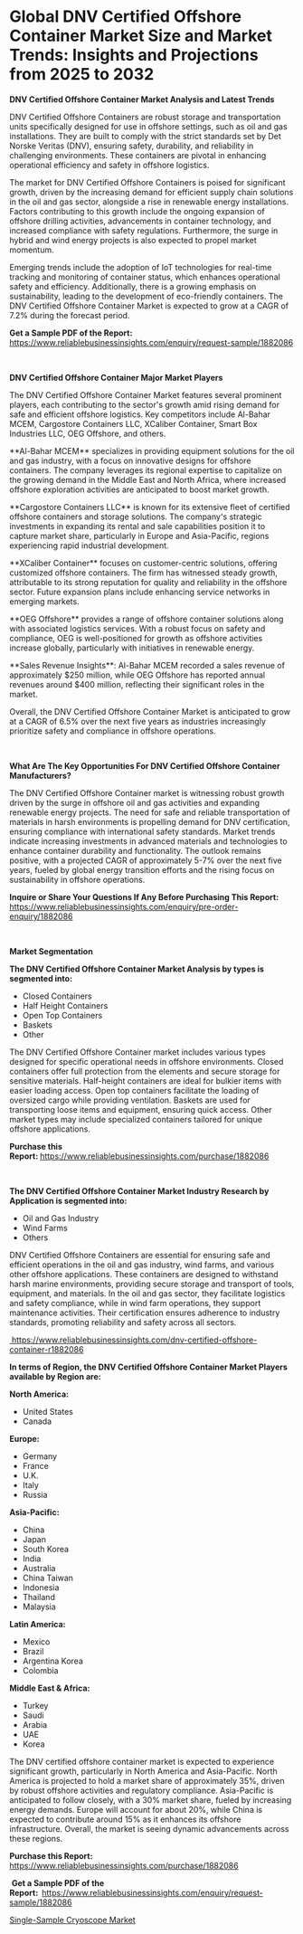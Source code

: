 <p><h1>Global DNV Certified Offshore Container Market Size and Market Trends: Insights and Projections from 2025 to 2032</h1></p><p><strong>DNV Certified Offshore Container Market Analysis and Latest Trends</strong></p>
<p><p>DNV Certified Offshore Containers are robust storage and transportation units specifically designed for use in offshore settings, such as oil and gas installations. They are built to comply with the strict standards set by Det Norske Veritas (DNV), ensuring safety, durability, and reliability in challenging environments. These containers are pivotal in enhancing operational efficiency and safety in offshore logistics.</p><p>The market for DNV Certified Offshore Containers is poised for significant growth, driven by the increasing demand for efficient supply chain solutions in the oil and gas sector, alongside a rise in renewable energy installations. Factors contributing to this growth include the ongoing expansion of offshore drilling activities, advancements in container technology, and increased compliance with safety regulations. Furthermore, the surge in hybrid and wind energy projects is also expected to propel market momentum.</p><p>Emerging trends include the adoption of IoT technologies for real-time tracking and monitoring of container status, which enhances operational safety and efficiency. Additionally, there is a growing emphasis on sustainability, leading to the development of eco-friendly containers. The DNV Certified Offshore Container Market is expected to grow at a CAGR of 7.2% during the forecast period.</p></p>
<p><strong>Get a Sample PDF of the Report:&nbsp;</strong> <a href="https://www.reliablebusinessinsights.com/enquiry/request-sample/1882086?utm_campaign=2321&utm_medium=2&utm_source=Github&utm_content=ia&utm_term=01032025&utm_id=dnv-certified-offshore-container">https://www.reliablebusinessinsights.com/enquiry/request-sample/1882086</a></p>
<p>&nbsp;</p>
<p><strong>DNV Certified Offshore Container Major Market Players</strong></p>
<p><p>The DNV Certified Offshore Container Market features several prominent players, each contributing to the sector's growth amid rising demand for safe and efficient offshore logistics. Key competitors include Al-Bahar MCEM, Cargostore Containers LLC, XCaliber Container, Smart Box Industries LLC, OEG Offshore, and others.</p><p>**Al-Bahar MCEM** specializes in providing equipment solutions for the oil and gas industry, with a focus on innovative designs for offshore containers. The company leverages its regional expertise to capitalize on the growing demand in the Middle East and North Africa, where increased offshore exploration activities are anticipated to boost market growth.</p><p>**Cargostore Containers LLC** is known for its extensive fleet of certified offshore containers and storage solutions. The company's strategic investments in expanding its rental and sale capabilities position it to capture market share, particularly in Europe and Asia-Pacific, regions experiencing rapid industrial development.</p><p>**XCaliber Container** focuses on customer-centric solutions, offering customized offshore containers. The firm has witnessed steady growth, attributable to its strong reputation for quality and reliability in the offshore sector. Future expansion plans include enhancing service networks in emerging markets.</p><p>**OEG Offshore** provides a range of offshore container solutions along with associated logistics services. With a robust focus on safety and compliance, OEG is well-positioned for growth as offshore activities increase globally, particularly with initiatives in renewable energy.</p><p>**Sales Revenue Insights**: Al-Bahar MCEM recorded a sales revenue of approximately $250 million, while OEG Offshore has reported annual revenues around $400 million, reflecting their significant roles in the market.</p><p>Overall, the DNV Certified Offshore Container Market is anticipated to grow at a CAGR of 6.5% over the next five years as industries increasingly prioritize safety and compliance in offshore operations.</p></p>
<p>&nbsp;</p>
<p><strong>What Are The Key Opportunities For DNV Certified Offshore Container Manufacturers?</strong></p>
<p><p>The DNV Certified Offshore Container market is witnessing robust growth driven by the surge in offshore oil and gas activities and expanding renewable energy projects. The need for safe and reliable transportation of materials in harsh environments is propelling demand for DNV certification, ensuring compliance with international safety standards. Market trends indicate increasing investments in advanced materials and technologies to enhance container durability and functionality. The outlook remains positive, with a projected CAGR of approximately 5-7% over the next five years, fueled by global energy transition efforts and the rising focus on sustainability in offshore operations.</p></p>
<p><strong>Inquire or Share Your Questions If Any Before Purchasing This Report:</strong> <a href="https://www.reliablebusinessinsights.com/enquiry/pre-order-enquiry/1882086?utm_campaign=2321&utm_medium=2&utm_source=Github&utm_content=ia&utm_term=01032025&utm_id=dnv-certified-offshore-container">https://www.reliablebusinessinsights.com/enquiry/pre-order-enquiry/1882086</a></p>
<p>&nbsp;</p>
<p><strong>Market Segmentation</strong></p>
<p><strong>The DNV Certified Offshore Container Market Analysis by types is segmented into:</strong></p>
<p><ul><li>Closed Containers</li><li>Half Height Containers</li><li>Open Top Containers</li><li>Baskets</li><li>Other</li></ul></p>
<p><p>The DNV Certified Offshore Container market includes various types designed for specific operational needs in offshore environments. Closed containers offer full protection from the elements and secure storage for sensitive materials. Half-height containers are ideal for bulkier items with easier loading access. Open top containers facilitate the loading of oversized cargo while providing ventilation. Baskets are used for transporting loose items and equipment, ensuring quick access. Other market types may include specialized containers tailored for unique offshore applications.</p></p>
<p><strong>Purchase this Report:&nbsp;</strong><a href="https://www.reliablebusinessinsights.com/purchase/1882086?utm_campaign=2321&utm_medium=2&utm_source=Github&utm_content=ia&utm_term=01032025&utm_id=dnv-certified-offshore-container">https://www.reliablebusinessinsights.com/purchase/1882086</a></p>
<p>&nbsp;</p>
<p><strong>The DNV Certified Offshore Container Market Industry Research by Application is segmented into:</strong></p>
<p><ul><li>Oil and Gas Industry</li><li>Wind Farms</li><li>Others</li></ul></p>
<p><p>DNV Certified Offshore Containers are essential for ensuring safe and efficient operations in the oil and gas industry, wind farms, and various other offshore applications. These containers are designed to withstand harsh marine environments, providing secure storage and transport of tools, equipment, and materials. In the oil and gas sector, they facilitate logistics and safety compliance, while in wind farm operations, they support maintenance activities. Their certification ensures adherence to industry standards, promoting reliability and safety across all sectors.</p></p>
<p><a href="https://www.reliablebusinessinsights.com/dnv-certified-offshore-container-r1882086?utm_campaign=2321&utm_medium=2&utm_source=Github&utm_content=ia&utm_term=01032025&utm_id=dnv-certified-offshore-container">&nbsp;https://www.reliablebusinessinsights.com/dnv-certified-offshore-container-r1882086</a></p>
<p><strong>In terms of Region, the DNV Certified Offshore Container Market Players available by Region are:</strong></p>
<p>
    <p> <strong> North America: </strong>
        <ul>
            <li>United States</li>
            <li>Canada</li>
        </ul>
        </p> 
    <p> <strong> Europe: </strong>
        <ul>
            <li>Germany</li>
            <li>France</li>
            <li>U.K.</li>
            <li>Italy</li>
            <li>Russia</li>
        </ul>
        </p> 
    <p> <strong> Asia-Pacific: </strong>
        <ul>
            <li>China</li>
            <li>Japan</li>
            <li>South Korea</li>
            <li>India</li>
            <li>Australia</li>
            <li>China Taiwan</li>
            <li>Indonesia</li>
            <li>Thailand</li>
            <li>Malaysia</li>
        </ul>
        </p> 
    <p> <strong> Latin America: </strong>
        <ul>
            <li>Mexico</li>
            <li>Brazil</li>
            <li>Argentina Korea</li>
            <li>Colombia</li>
        </ul>
        </p> 
    <p> <strong> Middle East & Africa: </strong>
        <ul>
            <li>Turkey</li>
            <li>Saudi</li>
            <li>Arabia</li>
            <li>UAE</li>
            <li>Korea</li>
        </ul>
    </p>
    </p>
<p><p>The DNV certified offshore container market is expected to experience significant growth, particularly in North America and Asia-Pacific. North America is projected to hold a market share of approximately 35%, driven by robust offshore activities and regulatory compliance. Asia-Pacific is anticipated to follow closely, with a 30% market share, fueled by increasing energy demands. Europe will account for about 20%, while China is expected to contribute around 15% as it enhances its offshore infrastructure. Overall, the market is seeing dynamic advancements across these regions.</p></p>
<p><strong>Purchase this Report: </strong><a href="https://www.reliablebusinessinsights.com/purchase/1882086?utm_campaign=2321&utm_medium=2&utm_source=Github&utm_content=ia&utm_term=01032025&utm_id=dnv-certified-offshore-container">https://www.reliablebusinessinsights.com/purchase/1882086</a></p>
<p>&nbsp;<strong>Get a Sample PDF of the Report:&nbsp;&nbsp;</strong><a href="https://www.reliablebusinessinsights.com/enquiry/request-sample/1882086?utm_campaign=2321&utm_medium=2&utm_source=Github&utm_content=ia&utm_term=01032025&utm_id=dnv-certified-offshore-container">https://www.reliablebusinessinsights.com/enquiry/request-sample/1882086</a></p>
<p><strong></strong></p>
<p><p><a href="https://github.com/raeezkenedz/Market-Research-Report-List-1/blob/main/single-sample-cryoscope-market.md?utm_campaign=2321&utm_medium=2&utm_source=Github&utm_content=ia&utm_term=01032025&utm_id=dnv-certified-offshore-container">Single-Sample Cryoscope Market</a></p></p>
